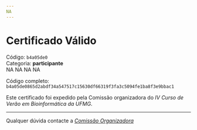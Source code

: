 ```yaml
---
NA
---
```


# Certificado Válido

Código: `b4a05de0`<br>
Categoria: **participante**<br>
NA
NA
NA
NA


Código completo: `b4a05de0865d2abdf34a547517c15630df66319f3fa3c5094fe1ba8f3e9bbac1`


Este certificado foi expedido pela Comissão organizadora do *IV Curso de Verão em Bioinformática da UFMG*.

----

Qualquer dúvida contacte a [_Comissão Organizadora_](<mailto:cursobioinfoufmg@gmail.com$subject=[Certificados]>)

